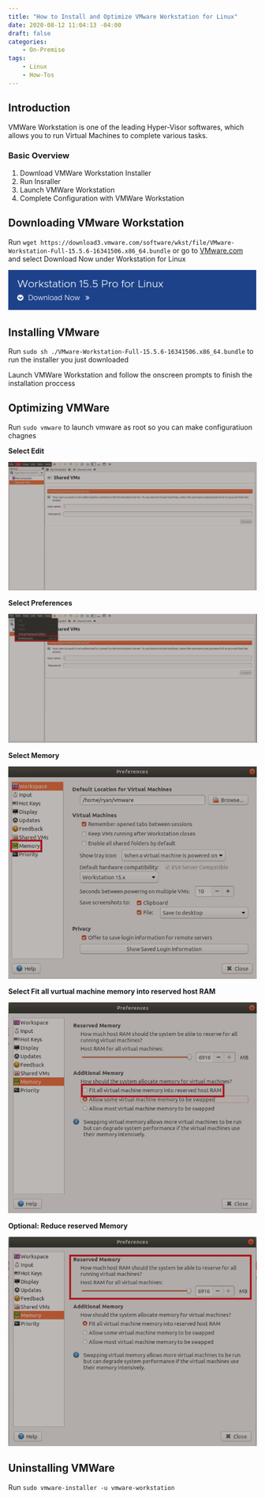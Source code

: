 ```yaml
---
title: "How to Install and Optimize VMware Workstation for Linux"
date: 2020-08-12 11:04:13 -04:00
draft: false
categories:
    - On-Premise
tags:
    - Linux
    - How-Tos
---
```

## Introduction
VMWare Workstation is one of the leading Hyper-Visor softwares, which allows you to run Virtual Machines to complete various tasks. 

### Basic Overview
1. Download VMWare Workstation Installer
2. Run Insraller
3. Launch VMWare Workstation
4. Complete Configuration with VMWare Workstation



## Downloading VMware Workstation
Run `wget https://download3.vmware.com/software/wkst/file/VMware-Workstation-Full-15.5.6-16341506.x86_64.bundle` or go to [VMware.com](https://www.vmware.com/products/workstation-pro/workstation-pro-evaluation.html) and select Download Now under Workstation for Linux

![WorkstationDownload](/assets/2020/VMWareOnLinux/LinuxDownload.png)

## Installing VMware
Run `sudo sh ./VMware-Workstation-Full-15.5.6-16341506.x86_64.bundle` to run the installer you just downloaded

Launch VMWare Workstation and follow the onscreen prompts to finish the installation proccess

## Optimizing VMWare
Run `sudo vmware` to launch vmware as root so you can make configuratiuon chagnes

__Select Edit__

![Step1](/assets/2020/VMWareOnLinux/Step1.png)

__Select Preferences__

![Step2](/assets/2020/VMWareOnLinux/Step2.png)

__Select Memory__

![Step3](/assets/2020/VMWareOnLinux/Step3.png)

__Select Fit all vurtual machine memory into reserved host RAM__

![Step4](/assets/2020/VMWareOnLinux/Step4.png)

__Optional: Reduce reserved Memory__

![Step5](/assets/2020/VMWareOnLinux/OptionalStep.png)

## Uninstalling VMWare
Run `sudo vmware-installer -u vmware-workstation`